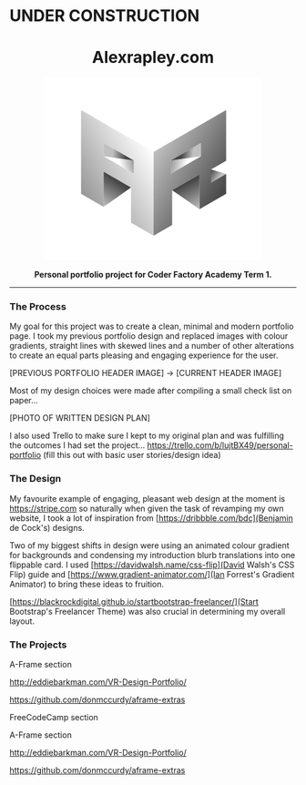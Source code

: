 # UNDER CONSTRUCTION

<h1 align="center">Alexrapley.com</h1>

<p align="center"><a href="https://alexrapley.com" target="_blank"><img width="380" alt="Alexrapley.com" src="app/assets/images/arlogoresize-min.png"></a></p>

<p align="center"><b>Personal portfolio project for Coder Factory Academy Term 1.</b></p>

---


### The Process

My goal for this project was to create a clean, minimal and modern portfolio page. I took my previous portfolio design and replaced images with colour gradients, straight lines with skewed lines and a number of other alterations to create an equal parts pleasing and engaging experience for the user.

[PREVIOUS PORTFOLIO HEADER IMAGE] -> [CURRENT HEADER IMAGE]

Most of my design choices were made after compiling a small check list on paper...

[PHOTO OF WRITTEN DESIGN PLAN]

I also used Trello to make sure I kept to my original plan and was fulfilling the outcomes I had set the project...
https://trello.com/b/lujtBX49/personal-portfolio (fill this out with basic user stories/design idea)

### The Design

My favourite example of engaging, pleasant web design at the moment is https://stripe.com so naturally when given the task of revamping my own website, I took a lot of inspiration from [https://dribbble.com/bdc](Benjamin de Cock's) designs.

Two of my biggest shifts in design were using an animated colour gradient for backgrounds and condensing my introduction blurb translations into one flippable card. I used [https://davidwalsh.name/css-flip](David Walsh's CSS Flip) guide and [https://www.gradient-animator.com/](Ian Forrest's Gradient Animator) to bring these ideas to fruition.

[https://blackrockdigital.github.io/startbootstrap-freelancer/](Start Bootstrap's Freelancer Theme) was also crucial in determining my overall layout.

### The Projects

A-Frame section

http://eddiebarkman.com/VR-Design-Portfolio/

https://github.com/donmccurdy/aframe-extras

FreeCodeCamp section

A-Frame section

http://eddiebarkman.com/VR-Design-Portfolio/

https://github.com/donmccurdy/aframe-extras

